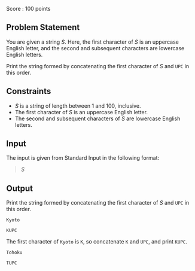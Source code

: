 Score : $100$ points

## Problem Statement

You are given a string $S$. Here, the first character of $S$ is an uppercase English letter, and the second and subsequent characters are lowercase English letters.

Print the string formed by concatenating the first character of $S$ and `UPC` in this order.

## Constraints

- $S$ is a string of length between $1$ and $100$, inclusive.
- The first character of $S$ is an uppercase English letter.
- The second and subsequent characters of $S$ are lowercase English letters.

## Input

The input is given from Standard Input in the following format:

> $S$

## Output

Print the string formed by concatenating the first character of $S$ and `UPC` in this order.

```input1
Kyoto
```

```output1
KUPC
```

The first character of `Kyoto` is `K`, so concatenate `K` and `UPC`, and print `KUPC`.

```input2
Tohoku
```

```output2
TUPC
```